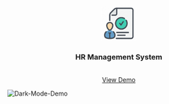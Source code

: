 <p align="center">
  <a href="https://github.com/othneildrew/Best-README-Template">
    <img src="client/src/Images/hr.png" alt="Logo" width="80" height="80">
  </a>

  <h3 align="center">HR Management System</h3>

  <p align="center">
    <br />
    <a href="https://hrmanagementappstackhack.herokuapp.com/">View Demo</a>
  </p>
</p>

<img src="https://i.ibb.co/r4qd3gz/Dark-Mode-Demo.jpg" alt="Dark-Mode-Demo" border="0">
